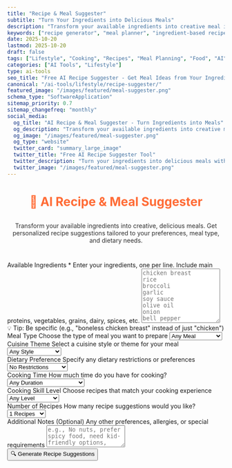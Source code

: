 ```yaml
---
title: "Recipe & Meal Suggester"
subtitle: "Turn Your Ingredients into Delicious Meals"
description: "Transform your available ingredients into creative meal ideas. Get personalized recipe suggestions for breakfast, lunch, dinner, or snacks based on your preferences and dietary needs."
keywords: ["recipe generator", "meal planner", "ingredient-based recipes", "AI cooking assistant", "meal ideas", "recipe suggester", "cooking AI", "meal planning tool", "what to cook", "recipe finder"]
date: 2025-10-20
lastmod: 2025-10-20
draft: false
tags: ["Lifestyle", "Cooking", "Recipes", "Meal Planning", "Food", "AI", "Tools"]
categories: ["AI Tools", "Lifestyle"]
type: ai-tools
seo_title: "Free AI Recipe Suggester - Get Meal Ideas from Your Ingredients"
canonical: "/ai-tools/lifestyle/recipe-suggester/"
featured_image: "/images/featured/meal-suggester.png"
schema_type: "SoftwareApplication"
sitemap_priority: 0.7
sitemap_changefreq: "monthly"
social_media:
  og_title: "AI Recipe & Meal Suggester - Turn Ingredients into Meals"
  og_description: "Transform your available ingredients into creative meal ideas with AI. Get personalized recipe suggestions for any meal type."
  og_image: "/images/featured/meal-suggester.png"
  og_type: "website"
  twitter_card: "summary_large_image"
  twitter_title: "Free AI Recipe Suggester Tool"
  twitter_description: "Turn your ingredients into delicious meals with AI-powered recipe suggestions."
  twitter_image: "/images/featured/meal-suggester.png"
---
```


<link rel="stylesheet" href="/shared/styles/result-display.css">
<link rel="stylesheet" href="recipe-suggester.css">

<h1 style="text-align: center; margin-bottom: 30px; color: #ff6b35;">🍳 AI Recipe & Meal Suggester</h1>
<p style="text-align: center; margin-bottom: 40px; opacity: 0.9;">
Transform your available ingredients into creative, delicious meals. Get personalized recipe suggestions tailored to your preferences, meal type, and dietary needs.
</p>

<form id="recipeForm">
  <div class="form-group">
    <label for="ingredients" class="tooltip">
      Available Ingredients *
      <span class="tooltiptext">Enter your ingredients, one per line. Include main proteins, vegetables, grains, dairy, spices, etc.</span>
    </label>
    <textarea id="ingredients" rows="8" placeholder="chicken breast&#10;rice&#10;broccoli&#10;garlic&#10;soy sauce&#10;olive oil&#10;onion&#10;bell pepper" required></textarea>
    <div class="helper-text">💡 Tip: Be specific (e.g., "boneless chicken breast" instead of just "chicken")</div>
  </div>
  <div class="form-row">
    <div class="form-group">
      <label for="mealType" class="tooltip">
        Meal Type
        <span class="tooltiptext">Choose the type of meal you want to prepare</span>
      </label>
      <select id="mealType">
        <option value="any">Any Meal</option>
        <option value="breakfast">🌅 Breakfast</option>
        <option value="brunch">🥞 Brunch</option>
        <option value="lunch">🌞 Lunch</option>
        <option value="dinner">🌙 Dinner/Supper</option>
        <option value="snack">🍿 Snack</option>
        <option value="dessert">🍰 Dessert</option>
        <option value="appetizer">🥗 Appetizer</option>
      </select>
    </div>
    <div class="form-group">
      <label for="cuisineTheme" class="tooltip">
        Cuisine Theme
        <span class="tooltiptext">Select a cuisine style or theme for your meal</span>
      </label>
      <select id="cuisineTheme">
        <option value="any">Any Style</option>
        <option value="italian">🇮🇹 Italian</option>
        <option value="chinese">🇨🇳 Chinese</option>
        <option value="mexican">🇲🇽 Mexican</option>
        <option value="indian">🇮🇳 Indian</option>
        <option value="japanese">🇯🇵 Japanese</option>
        <option value="thai">🇹🇭 Thai</option>
        <option value="mediterranean">🌊 Mediterranean</option>
        <option value="american">🇺🇸 American</option>
        <option value="french">🇫🇷 French</option>
        <option value="korean">🇰🇷 Korean</option>
        <option value="middle-eastern">🕌 Middle Eastern</option>
        <option value="greek">🇬🇷 Greek</option>
        <option value="spanish">🇪🇸 Spanish</option>
        <option value="vietnamese">🇻🇳 Vietnamese</option>
      </select>
    </div>
  </div>
  <div class="form-row">
    <div class="form-group">
      <label for="dietaryPreference" class="tooltip">
        Dietary Preference
        <span class="tooltiptext">Specify any dietary restrictions or preferences</span>
      </label>
      <select id="dietaryPreference">
        <option value="none">No Restrictions</option>
        <option value="vegetarian">🥕 Vegetarian</option>
        <option value="vegan">🌱 Vegan</option>
        <option value="pescatarian">🐟 Pescatarian</option>
        <option value="gluten-free">🌾 Gluten-Free</option>
        <option value="dairy-free">🥛 Dairy-Free</option>
        <option value="keto">🥑 Keto/Low-Carb</option>
        <option value="paleo">🍖 Paleo</option>
        <option value="low-sodium">🧂 Low Sodium</option>
        <option value="low-fat">💧 Low Fat</option>
        <option value="diabetic-friendly">🩺 Diabetic-Friendly</option>
      </select>
    </div>
    <div class="form-group">
      <label for="cookingTime" class="tooltip">
        Cooking Time
        <span class="tooltiptext">How much time do you have for cooking?</span>
      </label>
      <select id="cookingTime">
        <option value="any">Any Duration</option>
        <option value="quick">⚡ Quick (Under 15 min)</option>
        <option value="moderate">🕐 Moderate (15-30 min)</option>
        <option value="standard">⏰ Standard (30-60 min)</option>
        <option value="leisurely">🕰️ Leisurely (Over 1 hour)</option>
      </select>
    </div>
  </div>
  <div class="form-row">
    <div class="form-group">
      <label for="skillLevel" class="tooltip">
        Cooking Skill Level
        <span class="tooltiptext">Choose recipes that match your cooking experience</span>
      </label>
      <select id="skillLevel">
        <option value="any">Any Level</option>
        <option value="beginner">👨‍🍳 Beginner</option>
        <option value="intermediate">👩‍🍳 Intermediate</option>
        <option value="advanced">⭐ Advanced</option>
      </select>
    </div>
    <div class="form-group">
      <label for="numberOfRecipes" class="tooltip">
        Number of Recipes
        <span class="tooltiptext">How many recipe suggestions would you like?</span>
      </label>
      <select id="numberOfRecipes">
        <option value="1" selected>1 Recipes</option>
        <option value="3">3 Recipes</option>
        <option value="5">5 Recipes</option>
        <option value="7">7 Recipes</option>
        <option value="10">10 Recipes</option>
      </select>
    </div>
  </div>
  <div class="form-group">
    <label for="additionalNotes" class="tooltip">
      Additional Notes (Optional)
      <span class="tooltiptext">Any other preferences, allergies, or special requirements</span>
    </label>
    <textarea id="additionalNotes" rows="3" placeholder="e.g., No nuts, prefer spicy food, need kid-friendly options, etc."></textarea>
  </div>
  <button type="button" class="btn-primary" onclick="generateRecipes()">🔍 Generate Recipe Suggestions</button>
</form>
<div class="loading" id="loadingDiv" style="display: none;">
  <div class="loading-spinner"></div>
  <p>Creating delicious recipe suggestions for you...</p>
</div>
<div id="errorDiv" style="display: none;"></div>
<div id="resultDiv" style="display: none;">
  <h3 style="color: #ff6b35; margin-bottom: 20px;">📝 Your Recipe Suggestions</h3>
  <div id="resultContent"></div>
  <div class="result-actions">
    <button class="btn-copy" onclick="copyResult(event)">
      📋 Copy to Clipboard
    </button>
    <button class="btn-download" onclick="downloadResult('markdown')">
      📄 Download Markdown
    </button>
    <button class="btn-download" onclick="downloadResult('html')">
      🌐 Download HTML
    </button>
  </div>
</div>
<!-- Shared components already loaded in head.html -->
<script src="recipe-suggester.js"></script>
